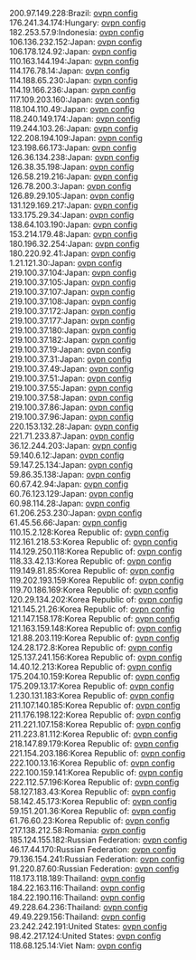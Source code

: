 200.97.149.228:Brazil: [ovpn config](vpn/200_97_149_228.ovpn)  
176.241.34.174:Hungary: [ovpn config](vpn/176_241_34_174.ovpn)  
182.253.57.9:Indonesia: [ovpn config](vpn/182_253_57_9.ovpn)  
106.136.232.152:Japan: [ovpn config](vpn/106_136_232_152.ovpn)  
106.178.124.92:Japan: [ovpn config](vpn/106_178_124_92.ovpn)  
110.163.144.194:Japan: [ovpn config](vpn/110_163_144_194.ovpn)  
114.176.78.14:Japan: [ovpn config](vpn/114_176_78_14.ovpn)  
114.188.65.230:Japan: [ovpn config](vpn/114_188_65_230.ovpn)  
114.19.166.236:Japan: [ovpn config](vpn/114_19_166_236.ovpn)  
117.109.203.160:Japan: [ovpn config](vpn/117_109_203_160.ovpn)  
118.104.110.49:Japan: [ovpn config](vpn/118_104_110_49.ovpn)  
118.240.149.174:Japan: [ovpn config](vpn/118_240_149_174.ovpn)  
119.244.103.26:Japan: [ovpn config](vpn/119_244_103_26.ovpn)  
122.208.194.109:Japan: [ovpn config](vpn/122_208_194_109.ovpn)  
123.198.66.173:Japan: [ovpn config](vpn/123_198_66_173.ovpn)  
126.36.134.238:Japan: [ovpn config](vpn/126_36_134_238.ovpn)  
126.38.35.198:Japan: [ovpn config](vpn/126_38_35_198.ovpn)  
126.58.219.216:Japan: [ovpn config](vpn/126_58_219_216.ovpn)  
126.78.200.3:Japan: [ovpn config](vpn/126_78_200_3.ovpn)  
126.89.29.105:Japan: [ovpn config](vpn/126_89_29_105.ovpn)  
131.129.169.217:Japan: [ovpn config](vpn/131_129_169_217.ovpn)  
133.175.29.34:Japan: [ovpn config](vpn/133_175_29_34.ovpn)  
138.64.103.190:Japan: [ovpn config](vpn/138_64_103_190.ovpn)  
153.214.179.48:Japan: [ovpn config](vpn/153_214_179_48.ovpn)  
180.196.32.254:Japan: [ovpn config](vpn/180_196_32_254.ovpn)  
180.220.92.41:Japan: [ovpn config](vpn/180_220_92_41.ovpn)  
1.21.121.30:Japan: [ovpn config](vpn/1_21_121_30.ovpn)  
219.100.37.104:Japan: [ovpn config](vpn/219_100_37_104.ovpn)  
219.100.37.105:Japan: [ovpn config](vpn/219_100_37_105.ovpn)  
219.100.37.107:Japan: [ovpn config](vpn/219_100_37_107.ovpn)  
219.100.37.108:Japan: [ovpn config](vpn/219_100_37_108.ovpn)  
219.100.37.172:Japan: [ovpn config](vpn/219_100_37_172.ovpn)  
219.100.37.177:Japan: [ovpn config](vpn/219_100_37_177.ovpn)  
219.100.37.180:Japan: [ovpn config](vpn/219_100_37_180.ovpn)  
219.100.37.182:Japan: [ovpn config](vpn/219_100_37_182.ovpn)  
219.100.37.19:Japan: [ovpn config](vpn/219_100_37_19.ovpn)  
219.100.37.31:Japan: [ovpn config](vpn/219_100_37_31.ovpn)  
219.100.37.49:Japan: [ovpn config](vpn/219_100_37_49.ovpn)  
219.100.37.51:Japan: [ovpn config](vpn/219_100_37_51.ovpn)  
219.100.37.55:Japan: [ovpn config](vpn/219_100_37_55.ovpn)  
219.100.37.58:Japan: [ovpn config](vpn/219_100_37_58.ovpn)  
219.100.37.86:Japan: [ovpn config](vpn/219_100_37_86.ovpn)  
219.100.37.96:Japan: [ovpn config](vpn/219_100_37_96.ovpn)  
220.153.132.28:Japan: [ovpn config](vpn/220_153_132_28.ovpn)  
221.71.233.87:Japan: [ovpn config](vpn/221_71_233_87.ovpn)  
36.12.244.203:Japan: [ovpn config](vpn/36_12_244_203.ovpn)  
59.140.6.12:Japan: [ovpn config](vpn/59_140_6_12.ovpn)  
59.147.25.134:Japan: [ovpn config](vpn/59_147_25_134.ovpn)  
59.86.35.138:Japan: [ovpn config](vpn/59_86_35_138.ovpn)  
60.67.42.94:Japan: [ovpn config](vpn/60_67_42_94.ovpn)  
60.76.123.129:Japan: [ovpn config](vpn/60_76_123_129.ovpn)  
60.98.114.28:Japan: [ovpn config](vpn/60_98_114_28.ovpn)  
61.206.253.230:Japan: [ovpn config](vpn/61_206_253_230.ovpn)  
61.45.56.66:Japan: [ovpn config](vpn/61_45_56_66.ovpn)  
110.15.2.128:Korea Republic of: [ovpn config](vpn/110_15_2_128.ovpn)  
112.161.218.53:Korea Republic of: [ovpn config](vpn/112_161_218_53.ovpn)  
114.129.250.118:Korea Republic of: [ovpn config](vpn/114_129_250_118.ovpn)  
118.33.42.13:Korea Republic of: [ovpn config](vpn/118_33_42_13.ovpn)  
119.149.81.85:Korea Republic of: [ovpn config](vpn/119_149_81_85.ovpn)  
119.202.193.159:Korea Republic of: [ovpn config](vpn/119_202_193_159.ovpn)  
119.70.186.169:Korea Republic of: [ovpn config](vpn/119_70_186_169.ovpn)  
120.29.134.202:Korea Republic of: [ovpn config](vpn/120_29_134_202.ovpn)  
121.145.21.26:Korea Republic of: [ovpn config](vpn/121_145_21_26.ovpn)  
121.147.158.178:Korea Republic of: [ovpn config](vpn/121_147_158_178.ovpn)  
121.163.159.148:Korea Republic of: [ovpn config](vpn/121_163_159_148.ovpn)  
121.88.203.119:Korea Republic of: [ovpn config](vpn/121_88_203_119.ovpn)  
124.28.172.8:Korea Republic of: [ovpn config](vpn/124_28_172_8.ovpn)  
125.137.241.156:Korea Republic of: [ovpn config](vpn/125_137_241_156.ovpn)  
14.40.12.213:Korea Republic of: [ovpn config](vpn/14_40_12_213.ovpn)  
175.204.10.159:Korea Republic of: [ovpn config](vpn/175_204_10_159.ovpn)  
175.209.13.17:Korea Republic of: [ovpn config](vpn/175_209_13_17.ovpn)  
1.230.131.183:Korea Republic of: [ovpn config](vpn/1_230_131_183.ovpn)  
211.107.140.185:Korea Republic of: [ovpn config](vpn/211_107_140_185.ovpn)  
211.176.198.122:Korea Republic of: [ovpn config](vpn/211_176_198_122.ovpn)  
211.221.107.158:Korea Republic of: [ovpn config](vpn/211_221_107_158.ovpn)  
211.223.81.112:Korea Republic of: [ovpn config](vpn/211_223_81_112.ovpn)  
218.147.89.179:Korea Republic of: [ovpn config](vpn/218_147_89_179.ovpn)  
221.154.203.186:Korea Republic of: [ovpn config](vpn/221_154_203_186.ovpn)  
222.100.13.16:Korea Republic of: [ovpn config](vpn/222_100_13_16.ovpn)  
222.100.159.141:Korea Republic of: [ovpn config](vpn/222_100_159_141.ovpn)  
222.112.57.196:Korea Republic of: [ovpn config](vpn/222_112_57_196.ovpn)  
58.127.183.43:Korea Republic of: [ovpn config](vpn/58_127_183_43.ovpn)  
58.142.45.173:Korea Republic of: [ovpn config](vpn/58_142_45_173.ovpn)  
59.151.201.36:Korea Republic of: [ovpn config](vpn/59_151_201_36.ovpn)  
61.76.60.23:Korea Republic of: [ovpn config](vpn/61_76_60_23.ovpn)  
217.138.212.58:Romania: [ovpn config](vpn/217_138_212_58.ovpn)  
185.124.155.182:Russian Federation: [ovpn config](vpn/185_124_155_182.ovpn)  
46.17.44.170:Russian Federation: [ovpn config](vpn/46_17_44_170.ovpn)  
79.136.154.241:Russian Federation: [ovpn config](vpn/79_136_154_241.ovpn)  
91.220.87.60:Russian Federation: [ovpn config](vpn/91_220_87_60.ovpn)  
118.173.118.189:Thailand: [ovpn config](vpn/118_173_118_189.ovpn)  
184.22.163.116:Thailand: [ovpn config](vpn/184_22_163_116.ovpn)  
184.22.190.116:Thailand: [ovpn config](vpn/184_22_190_116.ovpn)  
49.228.64.236:Thailand: [ovpn config](vpn/49_228_64_236.ovpn)  
49.49.229.156:Thailand: [ovpn config](vpn/49_49_229_156.ovpn)  
23.242.242.191:United States: [ovpn config](vpn/23_242_242_191.ovpn)  
98.42.217.124:United States: [ovpn config](vpn/98_42_217_124.ovpn)  
118.68.125.14:Viet Nam: [ovpn config](vpn/118_68_125_14.ovpn)  
